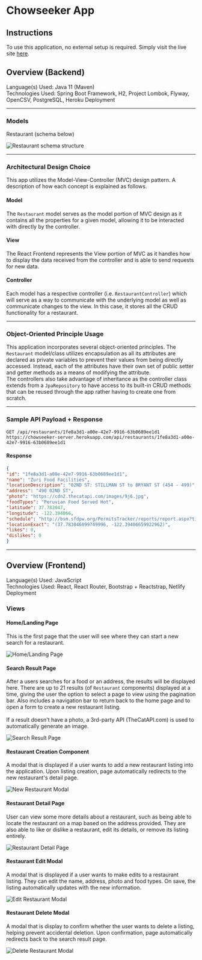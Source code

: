 # Chowseeker App

## Instructions

To use this application, no external setup is required. Simply visit the live site [here](https://chowseeker.netlify.app/).

## Overview (Backend)

Language(s) Used: Java 11 (Maven)\
Technologies Used: Spring Boot Framework, H2, Project Lombok, Flyway, OpenCSV, PostgreSQL, Heroku Deployment

---

### Models
Restaurant (schema below)

![Restaurant schema structure](https://i.imgur.com/L3Lpsq2.png)

---

### Architectural Design Choice

This app utilizes the Model-View-Controller (MVC) design pattern. A description of how each concept is explained as follows.

#### Model

The `Restaurant` model serves as the model portion of MVC design as it contains all the properties for a given model, allowing it to be interacted with directly by the controller.

#### View

The React Frontend represents the View portion of MVC as it handles how to display the data received from the controller and is able to send requests for new data.

#### Controller

Each model has a respective controller (i.e. `RestaurantController`) which will serve as a way to communicate with the underlying model as well as communicate changes to the view. In this case, it stores all the CRUD functionality for a restaurant.

---

### Object-Oriented Principle Usage

This application incorporates several object-oriented principles. The `Restaurant` model/class utilizes encapsulation as all its attributes are declared as private variables to prevent their values from being directly accessed. Instead, each of the attributes have their own set of public setter and getter methods as a means of modifying the attribute.\
The controllers also take advantage of inheritance as the controller class extends from a `JpaRepository` to have access to its built-in CRUD methods that can be reused through the app rather having to create one from scratch.

---
### Sample API Payload + Response

``GET /api/restaurants/1fe8a3d1-a00e-42e7-9916-63b0689ee1d1``\
``https://chowseeker-server.herokuapp.com/api/restaurants/1fe8a3d1-a00e-42e7-9916-63b0689ee1d1``

#### Response

```json
{
"id": "1fe8a3d1-a00e-42e7-9916-63b0689ee1d1",
"name": "Zuri Food Facilities",
"locationDescription": "02ND ST: STILLMAN ST to BRYANT ST (454 - 499)",
"address": "490 02ND ST",
"photo": "https://cdn2.thecatapi.com/images/9j6.jpg",
"foodTypes": "Peruvian Food Served Hot",
"latitude": 37.783047,
"longitude": -122.394066,
"schedule": "http://bsm.sfdpw.org/PermitsTracker/reports/report.aspx?title=schedule&report=rptSchedule&params=permit=22MFF-00004&ExportPDF=1&Filename=22MFF-00004_schedule.pdf",
"locationExact": "(37.783046099749996, -122.39406659922962)",
"likes": 0,
"dislikes": 0
}
```

---

## Overview (Frontend)

Language(s) Used: JavaScript\
Technologies Used: React, React Router, Bootstrap + Reactstrap, Netlify Deployment

### Views

#### Home/Landing Page

This is the first page that the user will see where they can start a new search for a restaurant.

![Home/Landing Page](https://i.imgur.com/XlN1nqx.png)

#### Search Result Page

After a users searches for a food or an address, the results will be displayed here. There are up to 21 results (of `Restaurant` components) displayed at a time, giving the user the option to select a page to view using the pagination bar. Also includes a navigation bar to return back to the home page and to open a form to create a new restaurant listing. \
\
If a result doesn't have a photo, a 3rd-party API (TheCatAPI.com) is used to automatically generate an image.

![Search Result Page](https://i.imgur.com/Qv9htdu.png)

#### Restaurant Creation Component

A modal that is displayed if a user wants to add a new restaurant listing into the application. Upon listing creation, page automatically redirects to the new restaurant's detail page.

![New Restaurant Modal](https://i.imgur.com/v4toc9h.png)

#### Restaurant Detail Page

User can view some more details about a restaurant, such as being able to locate the restaurant on a map based on the address provided. They are also able to like or dislike a restaurant, edit its details, or remove its listing entirely.

![Restaurant Detail Page](https://i.imgur.com/fAkgm5n.png)

#### Restaurant Edit Modal

A modal that is displayed if a user wants to make edits to a restaurant listing. They can edit the name, address, photo and food types. On save, the listing automatically updates with the new information.

![Edit Restaurant Modal](https://i.imgur.com/JCGFz4S.png)

#### Restaurant Delete Modal

A modal that is display to confirm whether the user wants to delete a listing, helping prevent accidental deletion. Upon confirmation, page automatically redirects back to the search result page.

![Delete Restaurant Modal](https://i.imgur.com/TQlhokh.png)